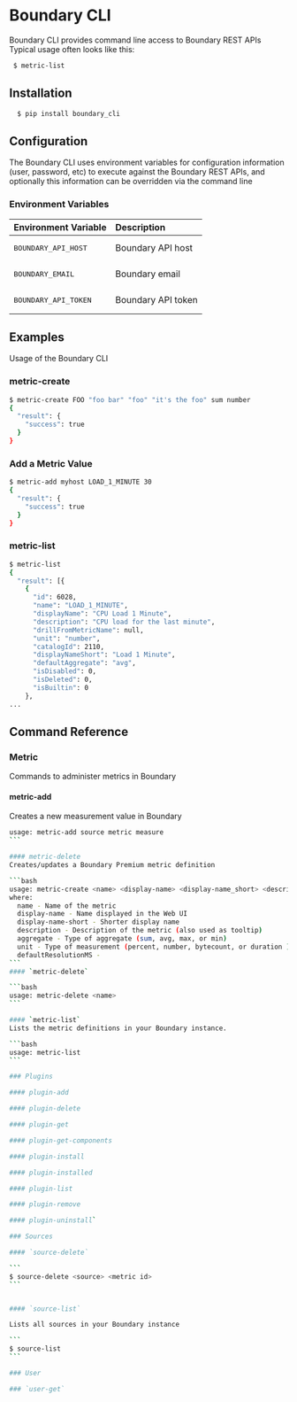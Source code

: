 Boundary CLI
============

Boundary CLI provides command line access to Boundary REST APIs
Typical usage often looks like this:

   ```bash
    $ metric-list
   ```

Installation
------------

   ```bash
     $ pip install boundary_cli
   ```

Configuration
-------------
The Boundary CLI uses environment variables for configuration information (user, password, etc) to execute against the Boundary REST APIs, and optionally this information can be overridden via the command line

### Environment Variables
| Environment Variable                  | Description                    |
|:--------------------------------------|:-------------------------------|
| <pre>BOUNDARY_API_HOST</pre>          | Boundary API host              |
| <pre>BOUNDARY_EMAIL</pre>             | Boundary email                 |
| <pre>BOUNDARY_API_TOKEN</pre>         | Boundary API token             |


Examples
--------
Usage of the Boundary CLI

### metric-create

```bash
$ metric-create FOO "foo bar" "foo" "it's the foo" sum number
{
  "result": {
    "success": true
  }
}
```

### Add a Metric Value

```bash
$ metric-add myhost LOAD_1_MINUTE 30
{
  "result": {
    "success": true
  }
}
```

### metric-list

```bash
$ metric-list
{
  "result": [{
    {
      "id": 6028,
      "name": "LOAD_1_MINUTE",
      "displayName": "CPU Load 1 Minute",
      "description": "CPU load for the last minute",
      "drillFromMetricName": null,
      "unit": "number",
      "catalogId": 2110,
      "displayNameShort": "Load 1 Minute",
      "defaultAggregate": "avg",
      "isDisabled": 0,
      "isDeleted": 0,
      "isBuiltin": 0
    },
...
```


Command Reference
-----------------

### Metric
Commands to administer metrics in Boundary

#### metric-add
Creates a new measurement value in Boundary

````bash
usage: metric-add source metric measure
```

#### metric-delete
Creates/updates a Boundary Premium metric definition

```bash
usage: metric-create <name> <display-name> <display-name_short> <description> <aggregate> <unit> <defaultResolutionMS>
where:
  name - Name of the metric
  display-name - Name displayed in the Web UI
  display-name-short - Shorter display name
  description - Description of the metric (also used as tooltip)
  aggregate - Type of aggregate (sum, avg, max, or min)
  unit - Type of measurement (percent, number, bytecount, or duration )
  defaultResolutionMS - 
```
#### `metric-delete`

```bash
usage: metric-delete <name>
```

#### `metric-list`
Lists the metric definitions in your Boundary instance.

```bash
usage: metric-list
```

### Plugins

#### plugin-add

#### plugin-delete

#### plugin-get

#### plugin-get-components

#### plugin-install

#### plugin-installed

#### plugin-list

#### plugin-remove

#### plugin-uninstall`

### Sources

#### `source-delete`

```
$ source-delete <source> <metric id>
```


#### `source-list`

Lists all sources in your Boundary instance

```
$ source-list
```

### User

### `user-get`







